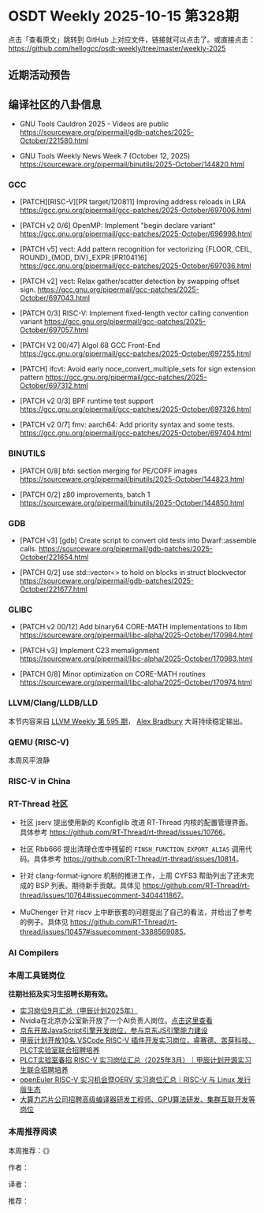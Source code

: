 # OSDT Weekly 2025-10-15 第328期

点击「查看原文」跳转到 GitHub 上对应文件，链接就可以点击了。或直接点击：
https://github.com/hellogcc/osdt-weekly/tree/master/weekly-2025

## 近期活动预告

## 编译社区的八卦信息

- GNU Tools Cauldron 2025 - Videos are public
  https://sourceware.org/pipermail/gdb-patches/2025-October/221580.html

- GNU Tools Weekly News Week 7 (October 12, 2025)
  https://sourceware.org/pipermail/binutils/2025-October/144820.html

### GCC

- [PATCH][RISC-V][PR target/120811] Improving address reloads in LRA
  https://gcc.gnu.org/pipermail/gcc-patches/2025-October/697006.html

- [PATCH v2 0/6] OpenMP: Implement "begin declare variant"
  https://gcc.gnu.org/pipermail/gcc-patches/2025-October/696998.html

- [PATCH v5] vect: Add pattern recognition for vectorizing {FLOOR, CEIL, ROUND}_{MOD, DIV}_EXPR [PR104116]
  https://gcc.gnu.org/pipermail/gcc-patches/2025-October/697036.html

- [PATCH v2] vect: Relax gather/scatter detection by swapping offset sign.
  https://gcc.gnu.org/pipermail/gcc-patches/2025-October/697043.html

- [PATCH 0/3] RISC-V: Implement fixed-length vector calling convention variant
  https://gcc.gnu.org/pipermail/gcc-patches/2025-October/697057.html

- [PATCH V2 00/47] Algol 68 GCC Front-End
  https://gcc.gnu.org/pipermail/gcc-patches/2025-October/697255.html

- [PATCH] ifcvt: Avoid early noce_convert_multiple_sets for sign extension pattern
  https://gcc.gnu.org/pipermail/gcc-patches/2025-October/697312.html

- [PATCH v2 0/3] BPF runtime test support
  https://gcc.gnu.org/pipermail/gcc-patches/2025-October/697326.html

- [PATCH v2 0/7] fmv: aarch64: Add priority syntax and some tests.
  https://gcc.gnu.org/pipermail/gcc-patches/2025-October/697404.html

### BINUTILS

- [PATCH 0/8] bfd: section merging for PE/COFF images
  https://sourceware.org/pipermail/binutils/2025-October/144823.html

- [PATCH 0/2] z80 improvements, batch 1
  https://sourceware.org/pipermail/binutils/2025-October/144850.html

### GDB

- [PATCH v3] [gdb] Create script to convert old tests into Dwarf::assemble calls.
  https://sourceware.org/pipermail/gdb-patches/2025-October/221654.html

- [PATCH 0/2] use std::vector<> to hold on blocks in struct blockvector
  https://sourceware.org/pipermail/gdb-patches/2025-October/221677.html

### GLIBC

- [PATCH v2 00/12] Add binary64 CORE-MATH implementations to libm
  https://sourceware.org/pipermail/libc-alpha/2025-October/170984.html

- [PATCH v3] Implement C23 memalignment
  https://sourceware.org/pipermail/libc-alpha/2025-October/170983.html

- [PATCH 0/8] Minor optimization on CORE-MATH routines
  https://sourceware.org/pipermail/libc-alpha/2025-October/170974.html

### LLVM/Clang/LLDB/LLD

本节内容来自 [LLVM Weekly 第 595 期](http://llvmweekly.org/issue/595)，
[Alex Bradbury](https://www.linkedin.com/in/alex-bradbury/) 大哥持续稳定输出。

### QEMU (RISC-V)

本周风平浪静

### RISC-V in China

### RT-Thread 社区

- 社区 jserv 提出使用新的 Kconfiglib 改进 RT-Thread 内核的配置管理界面。具体参考 <https://github.com/RT-Thread/rt-thread/issues/10766>。

- 社区 Rbb666 提出清理仓库中残留的 `FINSH_FUNCTION_EXPORT_ALIAS` 调用代码。具体参考 <https://github.com/RT-Thread/rt-thread/issues/10814>。

- 针对 clang-format-ignore 机制的推进工作，上周 CYFS3 帮助列出了还未完成的 BSP 列表。期待新手贡献。具体见 <https://github.com/RT-Thread/rt-thread/issues/10764#issuecomment-3404411867>。

- MuChenger 针对 riscv 上中断嵌套的问题提出了自己的看法，并给出了参考的例子。具体见 <https://github.com/RT-Thread/rt-thread/issues/10457#issuecomment-3388569085>。

### AI Compilers

### 本周工具链岗位

**往期社招及实习生招聘长期有效。**

- [实习岗位9月汇总（甲辰计划2025年）](https://mp.weixin.qq.com/s/WgyuFcFQD8ZIBcbTMFP3Mw)
- Nvidia在北京办公室新开放了一个AI负责人岗位。[点击这里查看](https://nvidia.wd5.myworkdayjobs.com/en-US/NVIDIAExternalCareerSite/details/Product-Manager---Open-Models_JR2003771-1)
- [京东开放JavaScript引擎开发岗位，参与京东JS引擎能力建设](https://mp.weixin.qq.com/s/x8jk327-2ORgEDNritYkAQ)
- [甲辰计划开放10名 VSCode RISC-V 插件开发实习岗位，睿赛德、苦芽科技、PLCT实验室联合招聘培养](https://mp.weixin.qq.com/s/zbMmsuAb3_XwBByTdKYM-Q)
- [PLCT实验室春招 RISC-V 实习岗位汇总（2025年3月）｜甲辰计划开源实习生联合招聘培养](https://mp.weixin.qq.com/s/no5v_YeGI3LUE7mYv5wUpQ)
- [openEuler RISC-V 实习机会暨OERV 实习岗位汇总｜RISC-V 与 Linux 发行版生态](https://mp.weixin.qq.com/s/87XEhORtte_iTTZqjinX2g)
- [大算力芯片公司招聘高级编译器研发工程师、GPU算法研发、集群互联开发等岗位](https://mp.weixin.qq.com/s/ONoNJ5jZmL794AdtlHrDuQ)

### 本周推荐阅读

本周推荐：《》

作者：

译者：

推荐：

